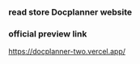 ### read store Docplanner website
 
 ### official preview link

 https://docplanner-two.vercel.app/
